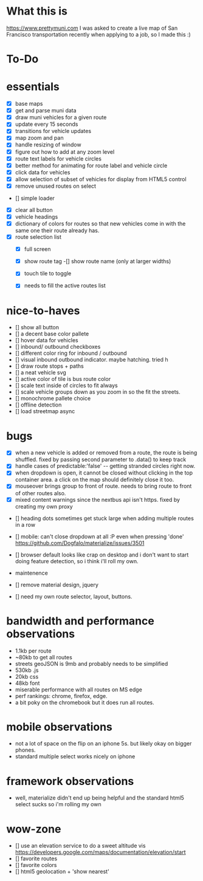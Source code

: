 # What this is
https://www.prettymuni.com
I was asked to create a live map of San Francisco transportation recently when applying to a job, so I made this :)

# To-Do

# essentials
- [x] base maps
- [x] get and parse muni data
- [x] draw muni vehicles for a given route
- [x] update every 15 seconds
- [x] transitions for vehicle updates
- [x] map zoom and pan
- [x] handle resizing of window
- [x] figure out how to add at any zoom level
- [x] route text labels for vehicle circles
- [x] better method for animating for route label and vehicle circle
- [x] click data for vehicles
- [x] allow selection of subset of vehicles for display from HTML5 control
- [x] remove unused routes on select
- [] simple loader
- [x] clear all button
- [x] vehicle headings
- [x] dictionary of colors for routes so that new vehicles come in with the same one their route already has.
- [x] route selection list
    -[x] full screen
    -[x] show route tag
    -[] show route name (only at larger widths)
    -[x] touch tile to toggle
    -[x] needs to fill the active routes list


# nice-to-haves
- [] show all button
- [] a decent base color pallete
- [] hover data for vehicles
- [] inbound/ outbound checkboxes
- [] different color ring for inbound / outbound
- [] visual inbound outbound indicator.  maybe hatching. tried h
- [] draw route stops + paths
- [] a neat vehicle svg
- [] active color of tile is bus route color
- [] scale text inside of circles to fit always 
- [] scale vehicle groups down as you zoom in so the fit the streets.
- [] monochrome pallete choice
- [] offline detection
- [] load streetmap async 

# bugs
- [x] when a new vehicle is added or removed from a route, the route is being shuffled. fixed by passing second parameter to .data() to keep track
- [x] handle cases of predictable:'false' -- getting stranded circles right now.
- [x] when dropdown is open, it cannot be closed without clicking in the top container area.  a click on the map should definitely close it too.
- [x] mouseover brings group to front of route.  needs to bring route to front of other routes also.
- [x] mixed content warnings since the nextbus api isn't https. fixed by creating my own proxy
- [] heading dots sometimes get stuck large when adding multiple routes in a row
- [] mobile: can't close dropdown at all :P even when pressing 'done' https://github.com/Dogfalo/materialize/issues/3501
- [] browser default looks like crap on desktop and i don't want to start doing feature detection, so i think i'll roll my own.

- maintenence
- [] remove material design, jquery
- [] need my own route selector, layout, buttons.  


# bandwidth and performance observations
- 1.1kb per route
- ~80kb to get all routes
- streets geoJSON is 9mb and probably needs to be simplified
- 530kb .js
- 20kb css
- 48kb font
- miserable performance with all routes on MS edge
- perf rankings:  chrome, firefox, edge.
- a bit poky on the chromebook but it does run all routes.


# mobile observations
- not a lot of space on the flip on an iphone 5s.  but likely okay on bigger phones.  
- standard multiple select works nicely on iphone

# framework observations
-  well, materialize didn't end up being helpful and the standard html5 select sucks so i'm rolling my own

# wow-zone
- [] use an elevation service to do a sweet altitude vis 
    https://developers.google.com/maps/documentation/elevation/start
- [] favorite routes
- [] favorite colors
- [] html5 geolocation + 'show nearest'


